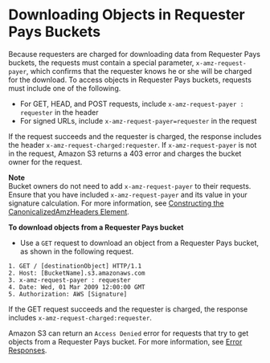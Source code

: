 # Downloading Objects in Requester Pays Buckets<a name="ObjectsinRequesterPaysBuckets"></a>

Because requesters are charged for downloading data from Requester Pays buckets, the requests must contain a special parameter, `x-amz-request-payer`, which confirms that the requester knows he or she will be charged for the download\. To access objects in Requester Pays buckets, requests must include one of the following\.
+ For GET, HEAD, and POST requests, include `x-amz-request-payer : requester` in the header
+ For signed URLs, include `x-amz-request-payer=requester` in the request

If the request succeeds and the requester is charged, the response includes the header `x-amz-request-charged:requester`\. If `x-amz-request-payer` is not in the request, Amazon S3 returns a 403 error and charges the bucket owner for the request\.

**Note**  
Bucket owners do not need to add `x-amz-request-payer` to their requests\.  
Ensure that you have included `x-amz-request-payer` and its value in your signature calculation\. For more information, see [Constructing the CanonicalizedAmzHeaders Element](RESTAuthentication.md#RESTAuthenticationConstructingCanonicalizedAmzHeaders)\.

**To download objects from a Requester Pays bucket**
+  Use a `GET` request to download an object from a Requester Pays bucket, as shown in the following request\.

  ```
  1. GET / [destinationObject] HTTP/1.1
  2. Host: [BucketName].s3.amazonaws.com
  3. x-amz-request-payer : requester
  4. Date: Wed, 01 Mar 2009 12:00:00 GMT
  5. Authorization: AWS [Signature]
  ```

If the GET request succeeds and the requester is charged, the response includes `x-amz-request-charged:requester`\.

Amazon S3 can return an `Access Denied` error for requests that try to get objects from a Requester Pays bucket\. For more information, see [Error Responses](http://docs.aws.amazon.com/AmazonS3/latest/API/ErrorResponses.html)\.